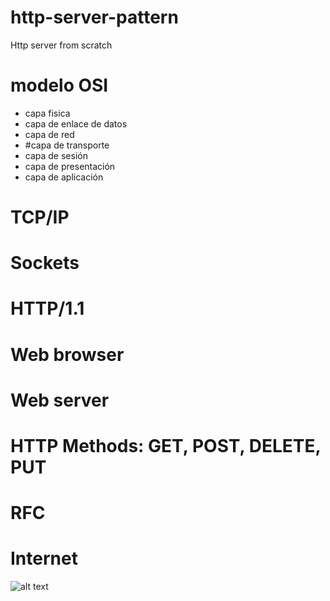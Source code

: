 # http-server-pattern
Http server from scratch

# modelo OSI
* capa fisica
* capa de enlace de datos
* capa de red
* #capa de transporte
* capa de sesión
* capa de presentación
* capa de aplicación

# TCP/IP
# Sockets
# HTTP/1.1
# Web browser
# Web server
# HTTP Methods: GET, POST, DELETE, PUT
# RFC
# Internet

![alt text](https://cdn-images-1.medium.com/max/1000/1*JSnJtHpU7cWUnWIgGupu7w.png)
